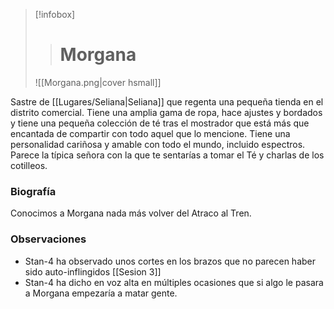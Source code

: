 >[!infobox]
>># Morgana
>![[Morgana.png|cover hsmall]]

Sastre de [[Lugares/Seliana|Seliana]] que regenta una pequeña tienda en el distrito comercial.
Tiene una amplia gama de ropa, hace ajustes y bordados y tiene una pequeña colección de té tras el mostrador que está más que encantada de compartir con todo aquel que lo mencione.
Tiene una personalidad cariñosa y amable con todo el mundo, incluido espectros.
Parece la típica señora con la que te sentarías a tomar el Té y charlas de los cotilleos.

### Biografía
Conocimos a Morgana nada más volver del Atraco al Tren.

### Observaciones
- Stan-4 ha observado unos cortes en los brazos que no parecen haber sido auto-inflingidos [[Sesion 3]]
- Stan-4 ha dicho en voz alta en múltiples ocasiones que si algo le pasara  a Morgana empezaría a matar gente.